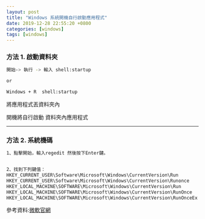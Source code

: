 ```yaml
---
layout: post
title: "Windows 系統開機自行啟動應用程式"
date: 2019-12-28 22:55:20 +0800
categories: [windows]
tags: [windows]
---
```



### **方法 1. 啟動資料夾**
```sh
開始-> 執行 -> 輸入 shell:startup

or

Windows + R  shell:startup
```

將應用程式丟資料夾內

開機將自行啟動 資料夾內應用程式

---

### **方法 2. 系統機碼**

```sh
1、點擊開始，輸入regedit 然後按下Enter鍵。


2、找到下列鍵值：
HKEY_CURRENT_USER\Software\Microsoft\Windows\CurrentVersion\Run
HKEY_CURRENT_USER\Software\Microsoft\Windows\CurrentVersion\Runonce
HKEY_LOCAL_MACHINE\SOFTWARE\Microsoft\Windows\CurrentVersion\Run
HKEY_LOCAL_MACHINE\SOFTWARE\Microsoft\Windows\CurrentVersion\RunOnce
HKEY_LOCAL_MACHINE\SOFTWARE\Microsoft\Windows\CurrentVersion\RunOnceEx
```

參考資料:[微軟官網](https://answers.microsoft.com/zh-hant/windows/forum/windows_7-windows_install/%E5%A6%82%E4%BD%95%E5%88%AA%E9%99%A4%E9%96%8B/b0f84508-9354-4d6e-a648-6c178c7fd2ba)
